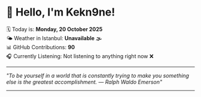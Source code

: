 # 👋 Hello, I'm Kekn9ne!

🗓️ Today is: **Monday, 20 October 2025**  
🌤️ Weather in Istanbul: **Unavailable 🌫️**  
📊 GitHub Contributions: **90**  
🎧 Currently Listening: Not listening to anything right now ❌

---

_"To be yourself in a world that is constantly trying to make you something else is the greatest accomplishment. — *Ralph Waldo Emerson*"_

---
